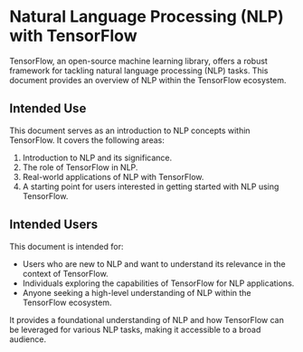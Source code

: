 # Natural Language Processing (NLP) with TensorFlow

TensorFlow, an open-source machine learning library, offers a robust framework for tackling natural language processing (NLP) tasks. This document provides an overview of NLP within the TensorFlow ecosystem.

## Intended Use

This document serves as an introduction to NLP concepts within TensorFlow. It covers the following areas:

1. Introduction to NLP and its significance.
2. The role of TensorFlow in NLP.
3. Real-world applications of NLP with TensorFlow.
4. A starting point for users interested in getting started with NLP using TensorFlow.

## Intended Users

This document is intended for:

- Users who are new to NLP and want to understand its relevance in the context of TensorFlow.
- Individuals exploring the capabilities of TensorFlow for NLP applications.
- Anyone seeking a high-level understanding of NLP within the TensorFlow ecosystem.

It provides a foundational understanding of NLP and how TensorFlow can be leveraged for various NLP tasks, making it accessible to a broad audience.
